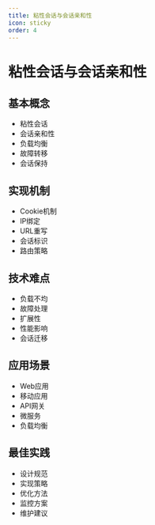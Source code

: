 ```yaml
---
title: 粘性会话与会话亲和性
icon: sticky
order: 4
---
```


# 粘性会话与会话亲和性

## 基本概念
- 粘性会话
- 会话亲和性
- 负载均衡
- 故障转移
- 会话保持

## 实现机制
- Cookie机制
- IP绑定
- URL重写
- 会话标识
- 路由策略

## 技术难点
- 负载不均
- 故障处理
- 扩展性
- 性能影响
- 会话迁移

## 应用场景
- Web应用
- 移动应用
- API网关
- 微服务
- 负载均衡

## 最佳实践
- 设计规范
- 实现策略
- 优化方法
- 监控方案
- 维护建议
